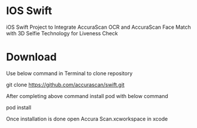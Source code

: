 # IOS Swift 
iOS Swift Project to Integrate AccuraScan OCR and AccuraScan Face Match with 3D Selfie Technology for Liveness Check

# Download

Use below command in Terminal to clone repository

git clone https://github.com/accurascan/swift.git

After completing above command install pod with below command

pod install

Once installation is done open Accura Scan.xcworkspace in xcode
